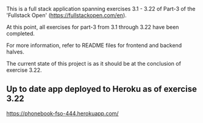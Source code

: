 This is a full stack application spanning exercises 3.1 - 3.22 of Part-3 of the 'Fullstack Open' (https://fullstackopen.com/en).

At this point, all exercises for part-3 from 3.1 through 3.22 have been completed.

For more information, refer to README files for frontend and backend halves.

The current state of this project is as it should be at the conclusion of exercise 3.22.

## Up to date app deployed to Heroku as of exercise 3.22
 https://phonebook-fso-444.herokuapp.com/